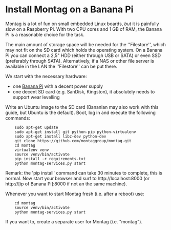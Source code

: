 Install Montag on a Banana Pi
=============================

Montag is a lot of fun on small embedded Linux boards, _but_ it is painfully slow on a Raspberry Pi. With two CPU cores
and 1 GB of RAM, the Banana Pi is a reasonable choice for the task.
 
The main amount of storage space will be needed for the ''Filestore'', which may not fit on the SD card which holds
the operating system. On a Banana Pi you can connect a 2,5" HDD (either through USB or SATA) or even SSD (preferably
through SATA). Alternatively, if a NAS or other file server is available in the LAN the ''Filestore'' can be put there.

We start with the necessary hardware:

*   one [Banana Pi](http://www.bananapi.org/p/product.html) with a decent power supply
*   one decent SD card (e.g. SanDisk, Kingston), it absolutely needs to support wear levelling

Write an Ubuntu image to the SD card (Bananian may also work with this guide, but Ubuntu is the default).
Boot, log in and execute the following commands:


        sudo apt-get update
        sudo apt-get install git python-pip python-virtualenv
        sudo apt-get install libz-dev python-dev
        git clone https://github.com/montaggroup/montag.git
        cd montag
        virtualenv venv
        source venv/bin/activate
        pip install -r requirements.txt
        python montag-services.py start
        
Remark: the 'pip install' command can take 30 minutes to complete, this is normal.
Now start your browser and surf to http://localhost:8000 (or http://\[ip of Banana Pi\]:8000 if not an the same machine).        
        
Whenever you want to start Montag fresh (i.e. after a reboot) use:

        cd montag
        source venv/bin/activate
        python montag-services.py start

If you want to, create a separate user for Montag (i.e. "montag").
